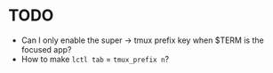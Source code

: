 # TODO
- Can I only enable the super -> tmux prefix key when $TERM is the focused app?
- How to make `lctl tab` = `tmux_prefix n`?
